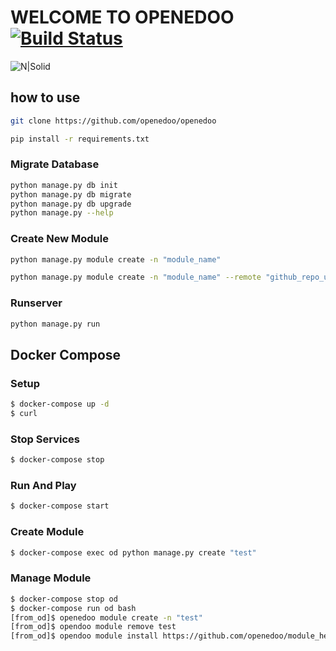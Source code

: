 # WELCOME TO OPENEDOO [![Build Status](https://travis-ci.org/openedoo/openedoo.svg?branch=master)](https://travis-ci.org/openedoo/openedoo)

![N|Solid](http://openedoo.org/images/openedoo.svg)

## how to use

```bash
git clone https://github.com/openedoo/openedoo

pip install -r requirements.txt
```

### Migrate Database
```bash
python manage.py db init
python manage.py db migrate
python manage.py db upgrade
python manage.py --help
```

### Create New Module
```bash
python manage.py module create -n "module_name"
```
```bash
python manage.py module create -n "module_name" --remote "github_repo_url"
```

### Runserver
```bash
python manage.py run
```

## Docker Compose

### Setup
```bash
$ docker-compose up -d
$ curl
```

### Stop Services
```bash
$ docker-compose stop
```

### Run And Play
```bash
$ docker-compose start
```

### Create Module
```bash
$ docker-compose exec od python manage.py create "test"
```

### Manage Module
```bash
$ docker-compose stop od
$ docker-compose run od bash
[from_od]$ openedoo module create -n "test"
[from_od]$ opendoo module remove test
[from_od]$ opendoo module install https://github.com/openedoo/module_hello
```
